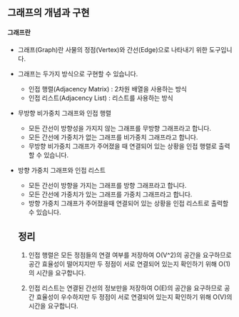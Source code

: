 

## 그래프의 개념과 구현

#### 그래프란

+ 그래프(Graph)란 사물의 정점(Vertex)와 간선(Edge)으로 나타내기 위한 도구입니다.

+ 그래프는 두가지 방식으로 구현할 수 있습니다.
  - 인접 행렬(Adjacency Matrix) : 2차원 배열을 사용하는 방식
  - 인접 리스트(Adjacency List) : 리스트를 사용하는 방식
  
+ 무방향 비가중치 그래프와 인접 행렬

  - 모든 간선이 방향성을 가지지 않는 그래프를 무방향 그래프라고 합니다.
  - 모든 간선에 가중치가 없는 그래프를 비가중치 그래프라고 합니다.
  - 무방향 비가중치 그래프가 주어졌을 때 연결되어 있는 상황을 인접 행렬로 출력할 수 있습니다.

+ 방향 가중치 그래프와 인접 리스트
  - 모든 간선이 방향을 가지는 그래프를 방향 그래프라고 합니다.
  - 모든 간선에 가중치가 있는 그래프를 가중치 그래프라고 합니다.
  - 방향 가중치 그래프가 주어졌을때 연결되어 있는 상황을 인접 리스트로 출력할 수 있습니다.
  
  ## 정리
  
  1. 인접 행렬은 모든 정점들의 연결 여부를 저장하여 O(V^2)의 공간을 요구하므로 공간 효율성이 떨어지지만 두 정점이
  서로 연결되어 있는지 확인하기 위해 O(1)의 시간을 요구합니다.
  
  2. 인접 리스트는 연결된 간선의 정보만을 저장하여 O(E)의 공간을 요구하므로 공간 효율성이 우수하지만 두 정점이
  서로 연결되어 있는지 확인하기 위해 O(V)의 시간을 요구합니다.
